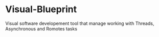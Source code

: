 # Visual-Blueprint
Visual software developement tool that manage working with Threads, Asynchronous and Romotes tasks


